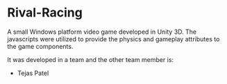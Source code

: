 # Rival-Racing

A small Windows platform video game developed in Unity 3D. The javascripts were utilized to provide the physics and gameplay attributes to the game components.

It was developed in a team and the other team member is:

* Tejas Patel



